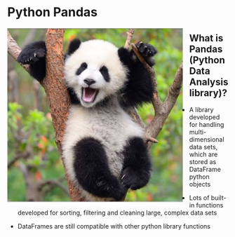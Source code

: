 # Python Pandas 

<img align="left" src="/Lesson7Pandas/Images/panda.jpg" width="400px" style="padding-right: 15px">

## What is Pandas (Python Data Analysis library)?

- A library developed for handling multi-dimensional data sets, which are stored as DataFrame python objects

- Lots of built-in functions developed for sorting, filtering and cleaning large, complex data sets 

- DataFrames are still compatible with other python library functions
